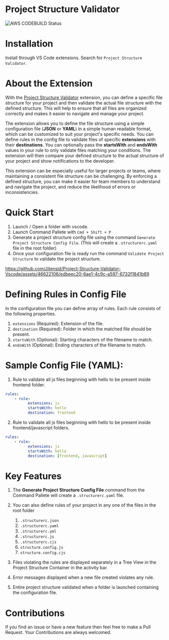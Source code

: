 # Project Structure Validator

![AWS CODEBUILD Status](https://codebuild.us-east-1.amazonaws.com/badges?uuid=eyJlbmNyeXB0ZWREYXRhIjoiVm9odXBpT3ZYMUlUVU44WlpQT2V2MnQ5OVRtYjlKaXRXR3g1elYxbEdDNkNJSDJ6OEpRdVpUYWhrblFYU2M1aE5ETWtCeE1lN1hZeWp1am1mV1lwWG80PSIsIml2UGFyYW1ldGVyU3BlYyI6InBkR0RWNkdlbmdqd3h6c3MiLCJtYXRlcmlhbFNldFNlcmlhbCI6MX0%3D&branch=main)

# Installation

Install through VS Code extensions. Search for `Project Structure Validator`.

# About the Extension

With the [Project Structure Validator](https://marketplace.visualstudio.com/items?itemName=JitenSidhpura.project-structure-validator) extension, you can define a specific file structure for your project and then validate the actual file structure with the defined structure. This will help to ensure that all files are organized correctly and makes it easier to navigate and manage your project.

The extension allows you to define the file structure using a simple configuration file (**JSON** or **YAML**) in a simple human readable format, which can be customized to suit your project's specific needs. You can define rules in the config file to validate files of specific **extensions** with their **destinations**. You can optionally pass the **startsWith** and **endsWith** values in your rule to only validate files matching your conditions. The extension will then compare your defined structure to the actual structure of your project and show notifications to the developer.

This extension can be especially useful for larger projects or teams, where maintaining a consistent file structure can be challenging. By enforcing a defined structure, you can make it easier for team members to understand and navigate the project, and reduce the likelihood of errors or inconsistencies.

# Quick Start

1. Launch / Open a folder with vscode.
2. Launch Command Pallete with `Cmd + Shift + P`
3. Generate a project structure config file using the command `Generate Project Structure Config File`. (This will create a `.structurerc.yaml` file in the root folder)
4. Once your configuration file is ready run the command `Validate Project Structure` to validate the project structure.

https://github.com/Jitensid/Project-Structure-Validator-Vscode/assets/46622106/edbeec20-6ae1-4c9c-a597-6732f1841b89

# Defining Rules in Config File

In the configuration file you can define array of rules. Each rule consists of the following properties.

1. `extensions` (Required): Extension of the file.
2. `destination` (Required): Folder in which the matched file should be present.
3. `startsWith` (Optional): Starting characters of the filename to match.
4. `endsWith` (Optional): Ending characters of the filename to match.

# Sample Config File (YAML):

1. Rule to validate all js files beginning with hello to be present inside frontend folder.

```yaml
rules:
    - rule:
          extensions: js
          startsWith: hello
          destination: frontend
```

2. Rule to validate all js files beginning with hello to be present inside frontend/javascript folders.

```yaml
rules:
    - rule:
          extensions: js
          startsWith: hello
          destination: [frontend, javascript]
```

# Key Features

1. The **Generate Project Structure Config File** command from the Command Pallete will create a `.structurerc.yaml` file.

2. You can also define rules of your project in any one of the files in the root folder

    1. `.structurerc.json`
    2. `.structurerc.yaml`
    3. `.structurerc.yml`
    4. `.structurerc.js`
    5. `.structurerc.cjs`
    6. `structure.config.js`
    7. `structure.config.cjs`

3. Files violating the rules are displayed separately in a Tree View in the Project Structure Container in the activity bar.

4. Error messages displayed when a new file created violates any rule.

5. Entire project structure validated when a folder is launched containing the configuration file.

# Contributions

If you find an issue or have a new feature then feel free to make a Pull Request. Your Contributions are always welcomed.
